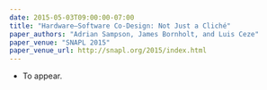 ```yaml
---
date: 2015-05-03T09:00:00-07:00
title: "Hardware–Software Co-Design: Not Just a Cliché"
paper_authors: "Adrian Sampson, James Bornholt, and Luis Ceze"
paper_venue: "SNAPL 2015"
paper_venue_url: http://snapl.org/2015/index.html
---
```


* To appear.
